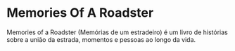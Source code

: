 # Memories Of A Roadster
Memories of a Roadster (Memórias de um estradeiro) é um livro de histórias sobre a união da estrada, momentos e pessoas ao longo da vida.
